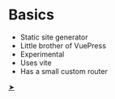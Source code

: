 Basics
====
- Static site generator
- Little brother of VuePress
- Experimental
- Uses vite
- Has a small custom router

[&#10148;](./innards)
